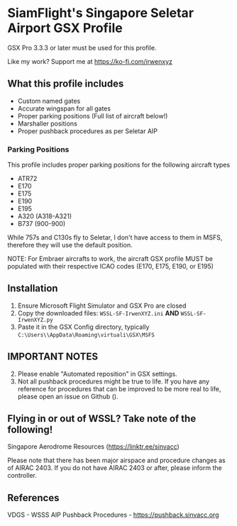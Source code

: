 # SiamFlight's Singapore Seletar Airport GSX Profile
GSX Pro 3.3.3 or later must be used for this profile.

Like my work? Support me at https://ko-fi.com/irwenxyz

## What this profile includes
- Custom named gates
- Accurate wingspan for all gates
- Proper parking positions (Full list of aircraft below!)
- Marshaller positions
- Proper pushback procedures as per Seletar AIP

### Parking Positions
This profile includes proper parking positions for the following aircraft types
- ATR72
- E170
- E175
- E190
- E195
- A320 (A318-A321)
- B737 (900-900)

While 757s and C130s fly to Seletar, I don't have access to them in MSFS, therefore they will use the default position.

NOTE: For Embraer aircrafts to work, the aircraft GSX profile MUST be populated with their respective ICAO codes (E170, E175, E190, or E195)

## Installation
1. Ensure Microsoft Flight Simulator and GSX Pro are closed
2. Copy the downloaded files: `WSSL-SF-IrwenXYZ.ini` **AND** `WSSL-SF-IrwenXYZ.py`
3. Paste it in the GSX Config directory, typically `C:\Users\\AppData\Roaming\virtuali\GSX\MSFS`

## IMPORTANT NOTES
2. Please enable "Automated reposition" in GSX settings.
3. Not all pushback procedures might be true to life. If you have any reference for procedures that can be improved to be more real to life, please open an issue on Github ().

## Flying in or out of WSSL? Take note of the following!
Singapore Aerodrome Resources (https://linktr.ee/sinvacc)

Please note that there has been major airspace and procedure changes as of AIRAC 2403. If you do not have AIRAC 2403 or after, please inform the controller.

## References
VDGS - WSSS AIP
Pushback Procedures - https://pushback.sinvacc.org
